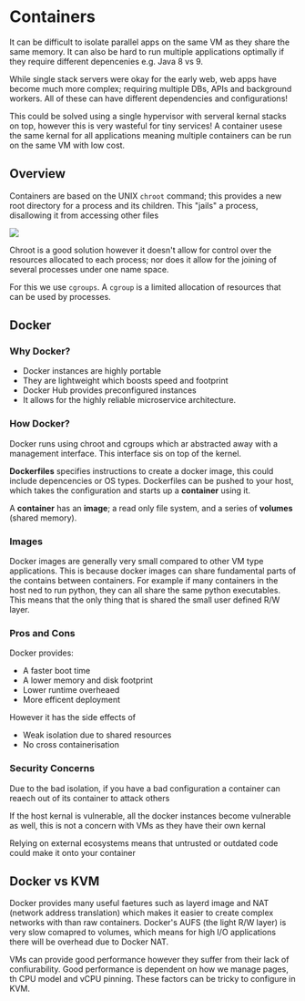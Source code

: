 # Containers

It can be difficult to isolate parallel apps on the same VM as they share the same memory. It can also be hard to run multiple applications optimally if they require different depencenies e.g. Java 8 vs 9. 

While single stack servers were okay for the early web, web apps have become much more complex; requiring multiple DBs, APIs and background workers. All of these can have different dependencies and configurations! 

This could be solved using a single hypervisor with serveral kernal stacks on top, however this is very wasteful for tiny services! A container usese the same kernal for all applications meaning multiple containers can be run on the same VM with low cost. 

## Overview

Containers are based on the UNIX `chroot` command; this provides a new root directory for a process and its children. This "jails" a process, disallowing it from accessing other files

![](chroot.png)

Chroot is a good solution however it doesn't allow for control over the resources allocated to each process; nor does it allow for the joining of several processes under one name space. 

For this we use `cgroups`. A `cgroup` is a limited allocation of resources that can be used by processes.

## Docker

### Why Docker?

* Docker instances are highly portable
* They are lightweight which boosts speed and footprint
* Docker Hub provides preconfigured instances
* It allows for the highly reliable microservice architecture. 

### How Docker? 

Docker runs using chroot and cgroups which ar abstracted away with a management interface. This interface sis on top of the kernel.

**Dockerfiles** specifies instructions to create a docker image, this could include depencencies or OS types. Dockerfiles can be pushed to your host, which takes the configuration and starts up a **container** using it.

A **container** has an **image**; a read only file system, and a series of **volumes** (shared memory).

### Images

Docker images are generally very small compared to other VM type applications. This is because docker images can share fundamental parts of the contains between containers. For example if many containers in the host ned to run python, they can all share the same python executables. This means that the only thing that is shared the small user defined R/W layer. 

### Pros and Cons

Docker provides:
* A faster boot time
* A lower memory and disk footprint
* Lower runtime overheaed
* More efficent deployment

However it has the side effects of 
* Weak isolation due to shared resources
* No cross containerisation

### Security Concerns
Due to the bad isolation, if you have a bad configuration a container can reaech out of its container to attack others

If the host kernal is vulnerable, all the docker instances become vulnerable as well, this is not a concern with VMs as they have their own kernal

Relying on external ecosystems means that untrusted or outdated code could make it onto your container

## Docker vs KVM

Docker provides many useful faetures such as layerd image and NAT (network address translation) which makes it easier to create complex networks with than raw containers. Docker's AUFS (the light R/W layer) is very slow comapred to volumes, which means for high I/O applications there will be overhead due to Docker NAT.  

VMs can provide good performance however they suffer from their lack of confiurability. Good performance is dependent on how we manage pages, th CPU model and vCPU pinning. These factors can be tricky to configure in KVM. 